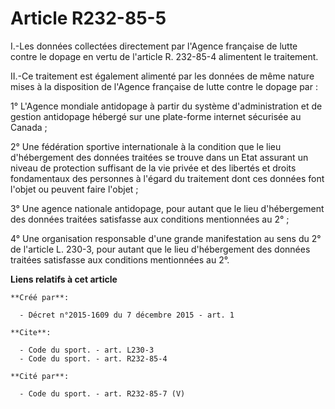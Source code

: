 # Article R232-85-5

I.-Les données collectées directement par l'Agence française de lutte contre le dopage en vertu de l'article R. 232-85-4
alimentent le traitement. 

II.-Ce traitement est également alimenté par les données de même nature mises à la disposition de l'Agence française de lutte
contre le dopage par : 

1° L'Agence mondiale antidopage à partir du système d'administration et de gestion antidopage hébergé sur une plate-forme
internet sécurisée au Canada ; 

2° Une fédération sportive internationale à la condition que le lieu d'hébergement des données traitées se trouve dans un
Etat assurant un niveau de protection suffisant de la vie privée et des libertés et droits fondamentaux des personnes à
l'égard du traitement dont ces données font l'objet ou peuvent faire l'objet ; 

3° Une agence nationale antidopage, pour autant que le lieu d'hébergement des données traitées satisfasse aux conditions
mentionnées au 2° ; 

4° Une organisation responsable d'une grande manifestation au sens du 2° de l'article L. 230-3, pour autant que le lieu
d'hébergement des données traitées satisfasse aux conditions mentionnées au 2°.

**Liens relatifs à cet article**

	**Créé par**:

	  - Décret n°2015-1609 du 7 décembre 2015 - art. 1

	**Cite**:

	  - Code du sport. - art. L230-3
	  - Code du sport. - art. R232-85-4

	**Cité par**:

	  - Code du sport. - art. R232-85-7 (V)
